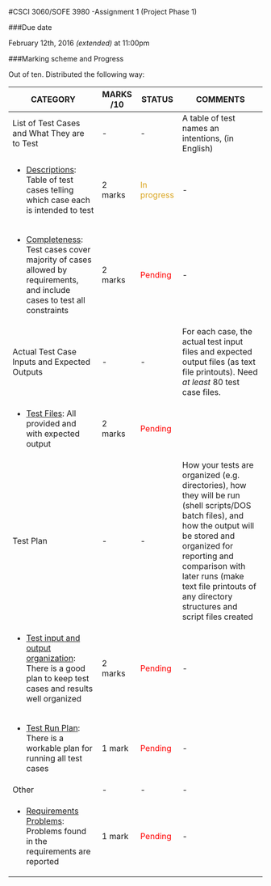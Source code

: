 #CSCI 3060/SOFE 3980 -Assignment 1 (Project Phase 1)

###Due date

February 12th, 2016 <i>(extended)</i> at 11:00pm


###Marking scheme and Progress

Out of ten. Distributed the following way:

| CATEGORY | MARKS /10 | STATUS | COMMENTS
| -------- | --------- | ------ | --------
| List of Test Cases and What They are to Test | - | - | A table of test names an intentions, (in English)
|<ul><li><u>Descriptions</u>: Table of test cases telling which case each is intended to test</li></ul> | 2 marks | <font color='goldenrod'>In progress</font> | -
|<ul><li><u>Completeness</u>: Test cases cover majority of cases allowed by requirements, and include cases to test all constraints</li></ul> | 2 marks | <font color='red'>Pending</font> | -
| Actual Test Case Inputs and Expected Outputs | - | - | For each case, the actual test input files and expected output files (as text file printouts). Need <i>at least</i> 80 test case files.
|<ul><li><u>Test Files</u>: All provided and with expected output</li></ul> | 2 marks | <font color='red'>Pending</font>
| Test Plan | - | - | How your tests are organized (e.g. directories), how they will be run (shell scripts/DOS batch files), and how the output will be stored and organized for reporting and comparison with later runs (make text file printouts of any directory structures and script files created
|<ul><li><u>Test input and output organization</u>: There is a good plan to keep test cases and results well organized</ul></li> | 2 marks | <font color='red'>Pending</font> | -
|<ul><li><u>Test Run Plan</u>: There is a workable plan for running all test cases</ul></li> | 1 mark | <font color='red'>Pending</font> | -
| Other | - | - | -
|<ul><li><u>Requirements Problems</u>: Problems found in the requirements are reported</ul></li> | 1 mark | <font color='red'>Pending</font> | -